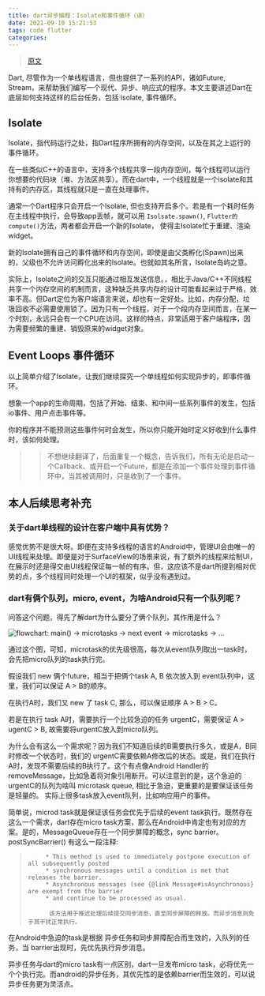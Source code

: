 ```yaml
---
title: dart异步编程：Isolate和事件循环（译）
date: 2021-09-10 15:21:53
tags: code flutter
categories:
---
```


> [原文](https://medium.com/dartlang/dart-asynchronous-programming-isolates-and-event-loops-bffc3e296a6a)

Dart, 尽管作为一个单线程语言，但也提供了一系列的API，诸如Future, Stream，来帮助我们编写一个现代、异步、响应式的程序。本文主要讲述Dart在底层如何支持这样的后台任务，包括 isolate, 事件循环。

## Isolate

Isolate，指代码运行之处，指Dart程序所拥有的内存空间，以及在其之上运行的事件循环。

在一些类似C++的语言中，支持多个线程共享一段内存空间，每个线程可以运行你想要的代码块（堆、方法区共享）。而在dart中，一个线程就是一个isolate和其持有的内存区，其线程就只是一直在处理事件。

通常一个Dart程序只会开启一个Isolate, 但也支持开启多个。若是有一个耗时任务在主线程中执行，会导致app丢帧，就可以用 `Isolsate.spawn()`, `Flutter的 compute()`方法，两者都会开启一个新的Isolate， 使得主Isolate忙于重建、渲染widget。

新的Isolate拥有自己的事件循环和内存空间，即使是由父类孵化(Spawn)出来的，父级也不允许访问孵化出来的Isolate。也就如其名所言，Isolate岛屿之意。

实际上，Isolate之间的交互只能通过相互发送信息。，相比于Java/C++不同线程共享一个内存空间的机制而言，这种缺乏共享内存的设计可能看起来过于严格，效率不高。但Dart定位为客户端语言来说，却也有一定好处。比如，内存分配，垃圾回收不必需要使用锁了。因为只有一个线程，对于一个段内存空间而言，在某一个时刻，永远只会有一个CPU在访问。这样的特点，非常适用于客户端程序，因为需要频繁的重建、销毁原来的widget对象。

## Event Loops 事件循环

以上简单介绍了Isolate，让我们继续探究一个单线程如何实现异步的，即事件循环。

想象一个app的生命周期，包括了开始、结束、和中间一些系列事件的发生，包括io事件、用户点击事件等。

你的程序并不能预测这些事件何时会发生，所以你只能开始时定义好收到什么事件时，该如何处理。

>> 不想继续翻译了，后面重复一个概念，告诉我们，所有无论是启动一个Callback、或开启一个Future，都是在添加一个事件处理到事件循环中，当其被调用时，只是收到了一个事件。



## 本人后续思考补充



### 关于dart单线程的设计在客户端中具有优势？

感觉优势不是很大呀。即便在支持多线程的语言的Android中，管理UI会由唯一的UI线程来处理。即便是对于SurfaceView的场景来说，有了额外的线程来绘制UI，在展示时还是得交由UI线程保证每一帧的有序。但，这应该不是dart所提到相对优势的点，多个线程同时处理一个UI的框架，似乎没有遇到过。

### dart有俩个队列，micro, event，为啥Android只有一个队列呢？

问答这个问题，得先了解dart为什么要分了俩个队列，其作用是什么？


![flowchart: main() -> microtasks -> next event -> microtasks -> ...](https://dart.cn/articles/archive/images/both-queues.png)

通过这个图，可知，microtask的优先级很高，每次从event队列取出一task时，会先把micro队列的task执行完。

假设我们 new 俩个future，相当于把俩个task A, B 依次放入到 event队列中，这里，我们可以保证 A > B的顺序。

在执行A时，我们又 new 了 task C, 那么，可以保证顺序 A > B > C。

若是在执行 task A时，需要执行一个比较急迫的任务 urgentC，需要保证 A > ugentC > B,  故需要将urgentC放入到micro队列。

为什么会有这么一个需求呢？因为我们不知道后续的B需要执行多久，或是A，B同时修改一个状态时，我们的 urgentC需要依赖A修改后的状态。或是，我们在执行A时，发现不需要后续的B执行了。这个有点像Android Handler的removeMessage，比如急着将对象引用断开。可以注意到的是，这个急迫的 urgentC的队列为啥叫 microtask queue, 相比于急迫，更重要的是要保证该任务是轻量的。 实际上很多task放入event队列，比如响应用户的事件。

简单说，microd task就是保证该任务会优先于后续的event task执行。既然存在这么一个需求，dart存在micro task方案，那么在Android中肯定也有对应的方案。是的，MessageQueue存在一个同步屏障的概念，sync barrier。postSyncBarrier() 有这么一段注释:

> ```
>      * This method is used to immediately postpone execution of all subsequently posted
>      * synchronous messages until a condition is met that releases the barrier.
>      * Asynchronous messages (see {@link Message#isAsynchronous} are exempt from the barrier
>      * and continue to be processed as usual.
> 
>       该方法用于推迟处理后续提交同步消息，直至同步屏障的释放。而异步消息则免于其干扰正常执行。
> ```

在Android中急迫的task是根据 异步任务和同步屏障配合而生效的，入队列的任务，当 barrier出现时，先优先执行异步消息。

异步任务与dart的micro task有一点区别，dart一旦发布micro task，必将优先一个个执行完。而android的异步任务，其优先性的是依赖barrier而生效的，可以说异步任务更为灵活点。

